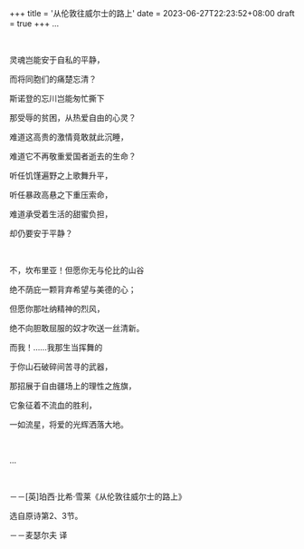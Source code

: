 +++
title = '从伦敦往威尔士的路上'
date = 2023-06-27T22:23:52+08:00
draft = true
+++
...

&nbsp;

灵魂岂能安于自私的平静，

而将同胞们的痛楚忘清？

斯诺登的忘川岂能匆忙撕下

那受辱的贫困，从热爱自由的心灵？

难道这高贵的激情竟敢就此沉睡，

难道它不再敬重爱国者逝去的生命？

听任饥馑遍野之上歌舞升平，

听任暴政高悬之下重压索命，

难道承受着生活的甜蜜负担，

却仍要安于平静？

&nbsp;
&nbsp;

不，坎布里亚！但愿你无与伦比的山谷

绝不荫庇一颗背弃希望与美德的心；

但愿你那吐纳精神的烈风，

绝不向胆敢屈服的奴才吹送一丝清新。

而我！……我那生当挥舞的

于你山石破碎间苦寻的武器，

那招展于自由疆场上的理性之旌旗，

它象征着不流血的胜利，

一如流星，将爱的光辉洒落大地。

&nbsp;

...

&nbsp;
&nbsp;

－－[英]珀西·比希·雪莱《从伦敦往威尔士的路上》

选自原诗第2、3节。

－－麦瑟尔夫 译